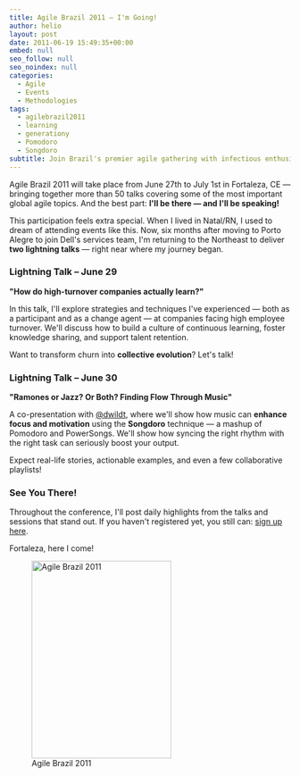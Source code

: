 ```yaml
---
title: Agile Brazil 2011 – I'm Going!
author: helio
layout: post
date: 2011-06-19 15:49:35+00:00
embed: null
seo_follow: null
seo_noindex: null
categories:
  - Agile
  - Events
  - Methodologies
tags:
  - agilebrazil2011
  - learning
  - generationy
  - Pomodoro
  - Songdoro
subtitle: Join Brazil's premier agile gathering with infectious enthusiasm—discover why this conference became a must-attend event for the growing Brazilian agile community
---
```


Agile Brazil 2011 will take place from June 27th to July 1st in Fortaleza, CE — bringing together more than 50 talks covering some of the most important global agile topics. And the best part: **I'll be there — and I'll be speaking!**

This participation feels extra special. When I lived in Natal/RN, I used to dream of attending events like this. Now, six months after moving to Porto Alegre to join Dell's services team, I'm returning to the Northeast to deliver **two lightning talks** — right near where my journey began.

### Lightning Talk – June 29

**"How do high-turnover companies actually learn?"**

In this talk, I'll explore strategies and techniques I've experienced — both as a participant and as a change agent — at companies facing high employee turnover. We'll discuss how to build a culture of continuous learning, foster knowledge sharing, and support talent retention.

Want to transform churn into **collective evolution**? Let's talk!

### Lightning Talk – June 30

**"Ramones or Jazz? Or Both? Finding Flow Through Music"**

A co-presentation with <a title="Daniel Wildt" href="http://twitter.com/#!/dwildt" target="_blank">@dwildt</a>, where we'll show how music can **enhance focus and motivation** using the **Songdoro** technique — a mashup of Pomodoro and PowerSongs. We'll show how syncing the right rhythm with the right task can seriously boost your output.

Expect real-life stories, actionable examples, and even a few collaborative playlists!

### See You There!

Throughout the conference, I'll post daily highlights from the talks and sessions that stand out. If you haven't registered yet, you still can: <a title="Inscrição para Agile Brazil 2011" href="http://submissoes.agilebrazil.com/attendees/new" target="_blank">sign up here</a>.

Fortaleza, here I come!

<figure id="attachment_359" style="width: 250px" class="wp-caption alignleft">
<img class="size-full wp-image-359" src="/uploads/2011/06/banner-250.png" alt="Agile Brazil 2011" width="250" height="354" srcset="/uploads/2011/06/banner-250.png 250w, /uploads/2011/06/banner-250-211x300.png 211w" sizes="(max-width: 250px) 100vw, 250px" />
<figcaption class="wp-caption-text">Agile Brazil 2011</figcaption>
</figure>
